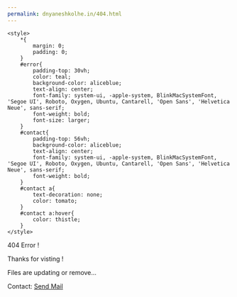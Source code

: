 ```yaml
---
permalink: dnyaneshkolhe.in/404.html
---
```


<!DOCTYPE html>
<html lang="en">
<head>
    <meta charset="UTF-8">
    <meta http-equiv="X-UA-Compatible" content="IE=edge">
    <meta name="viewport" content="width=device-width, initial-scale=1.0">
    <title>Dnyanesh Kolhe - 404 Error</title>

    <style>
        *{
            margin: 0;
            padding: 0;
        }
        #error{
            padding-top: 30vh;
            color: teal;
            background-color: aliceblue;
            text-align: center;
            font-family: system-ui, -apple-system, BlinkMacSystemFont, 'Segoe UI', Roboto, Oxygen, Ubuntu, Cantarell, 'Open Sans', 'Helvetica Neue', sans-serif;
            font-weight: bold;
            font-size: larger;
        }
        #contact{
            padding-top: 56vh;
            background-color: aliceblue;
            text-align: center;
            font-family: system-ui, -apple-system, BlinkMacSystemFont, 'Segoe UI', Roboto, Oxygen, Ubuntu, Cantarell, 'Open Sans', 'Helvetica Neue', sans-serif;
            font-weight: bold;
        }
        #contact a{
            text-decoration: none;
            color: tomato;
        }
        #contact a:hover{
            color: thistle;
        }
    </style>
</head>
<body>
    <section id="error">
        <p>404 Error !</p>
        <p>Thanks for visting !</p>
        <p>Files are updating or remove...</p>
    </section>
    <section id="contact">
        Contact: <a href="mailto:dnyaneshkolhe@gmial.com">Send Mail</a>
    </section>
</body>
</html>
